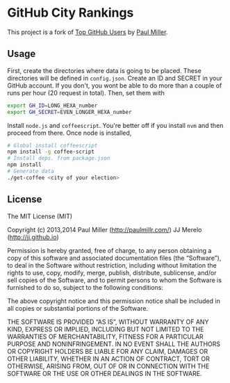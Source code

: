 # GitHub City Rankings


This project is a fork of [Top GitHub Users](https://github.com/paulmillr/top-github-users) by [Paul Miller](http://paulmillr.com/). 

## Usage

First, create the directories where data is going to be placed. These directories will be defined in `config.json`.
Create an ID and SECRET in your GitHub account. If you don't, you wont be able to do more than a couple of runs per hour (20 request in total). Then, set them with

```basH
export GH_ID=LONG_HEXA_number
export GH_SECRET=EVEN_LONGER_HEXA_number
```


Install `node.js` and `coffeescript`. You're better off if you install `nvm` and then proceed from there. Once node is installed, 

```bash
# Global install coffeescript
npm install -g coffee-script
# Install deps. from package.json
npm install
# Generate data 
./get-coffee <city of your election>
```


## License

The MIT License (MIT)

Copyright (c) 2013,2014 Paul Miller (http://paulmillr.com/) JJ Merelo (http://jj.github.io)

Permission is hereby granted, free of charge, to any person obtaining a copy
of this software and associated documentation files (the “Software”), to deal
in the Software without restriction, including without limitation the rights
to use, copy, modify, merge, publish, distribute, sublicense, and/or sell
copies of the Software, and to permit persons to whom the Software is
furnished to do so, subject to the following conditions:

The above copyright notice and this permission notice shall be included in
all copies or substantial portions of the Software.

THE SOFTWARE IS PROVIDED “AS IS”, WITHOUT WARRANTY OF ANY KIND, EXPRESS OR
IMPLIED, INCLUDING BUT NOT LIMITED TO THE WARRANTIES OF MERCHANTABILITY,
FITNESS FOR A PARTICULAR PURPOSE AND NONINFRINGEMENT. IN NO EVENT SHALL THE
AUTHORS OR COPYRIGHT HOLDERS BE LIABLE FOR ANY CLAIM, DAMAGES OR OTHER
LIABILITY, WHETHER IN AN ACTION OF CONTRACT, TORT OR OTHERWISE, ARISING FROM,
OUT OF OR IN CONNECTION WITH THE SOFTWARE OR THE USE OR OTHER DEALINGS IN
THE SOFTWARE.
